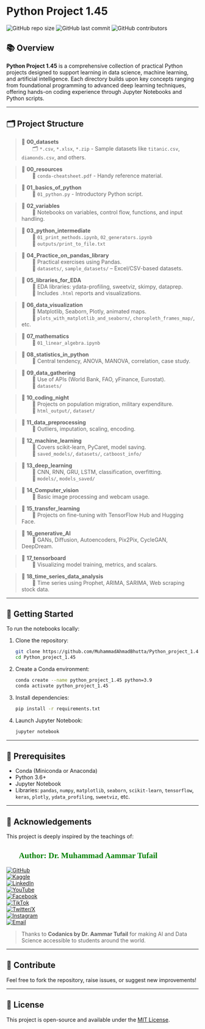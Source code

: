 # Python Project 1.45

![GitHub repo size](https://img.shields.io/github/repo-size/MuhammadAhmadBhutta/Python_project_1.45?style=for-the-badge)
![GitHub last commit](https://img.shields.io/github/last-commit/MuhammadAhmadBhutta/Python_project_1.45?style=for-the-badge)
![GitHub contributors](https://img.shields.io/github/contributors/MuhammadAhmadBhutta/Python_project_1.45?style=for-the-badge)

## 📚 Overview

**Python Project 1.45** is a comprehensive collection of practical Python projects designed to support learning in data science, machine learning, and artificial intelligence. Each directory builds upon key concepts ranging from foundational programming to advanced deep learning techniques, offering hands-on coding experience through Jupyter Notebooks and Python scripts.

---

## 🗂️ Project Structure

> 📁 **00_datasets**  
  🗂️ `*.csv`, `*.xlsx`, `*.zip` - Sample datasets like `titanic.csv`, `diamonds.csv`, and others.

> 📁 **00_resources**  
  📄 `conda-cheatsheet.pdf` - Handy reference material.

> 📁 **01_basics_of_python**  
  📄 `01_python.py` - Introductory Python script.

> 📁 **02_variables**  
  📓 Notebooks on variables, control flow, functions, and input handling.

> 📁 **03_python_intermediate**  
  📓 `01_print_methods.ipynb`, `02_generators.ipynb`  
  📁 `outputs/print_to_file.txt`

> 📁 **04_Practice_on_pandas_library**  
  📓 Practical exercises using Pandas.  
  📁 `datasets/`, `sample_datasets/` – Excel/CSV-based datasets.

> 📁 **05_libraries_for_EDA**  
  📓 EDA libraries: ydata-profiling, sweetviz, skimpy, dataprep.  
  📁 Includes `.html` reports and visualizations.

> 📁 **06_data_visualization**  
  📓 Matplotlib, Seaborn, Plotly, animated maps.  
  📁 `plots_with_matplotlib_and_seaborn/`, `choropleth_frames_map/`, etc.

> 📁 **07_mathematics**  
  📓 `01_linear_algebra.ipynb`

> 📁 **08_statistics_in_python**  
  📓 Central tendency, ANOVA, MANOVA, correlation, case study.

> 📁 **09_data_gathering**  
  📓 Use of APIs (World Bank, FAO, yFinance, Eurostat).  
  📁 `datasets/`

> 📁 **10_coding_night**  
  📓 Projects on population migration, military expenditure.  
  📁 `html_output/`, `dataset/`

> 📁 **11_data_preprocessing**  
  📓 Outliers, imputation, scaling, encoding.

> 📁 **12_machine_learning**  
  📓 Covers scikit-learn, PyCaret, model saving.  
  📁 `saved_models/`, `datasets/`, `catboost_info/`

> 📁 **13_deep_learning**  
  📓 CNN, RNN, GRU, LSTM, classification, overfitting.  
  📁 `models/`, `models_saved/`

> 📁 **14_Computer_vision**  
  📓 Basic image processing and webcam usage.

> 📁 **15_transfer_learning**  
  📓 Projects on fine-tuning with TensorFlow Hub and Hugging Face.

> 📁 **16_generative_AI**  
  📓 GANs, Diffusion, Autoencoders, Pix2Pix, CycleGAN, DeepDream.

> 📁 **17_tensorboard**  
  📓 Visualizing model training, metrics, and scalars.

> 📁 **18_time_series_data_analysis**  
  📓 Time series using Prophet, ARIMA, SARIMA, Web scraping stock data.

---

## 🚀 Getting Started

To run the notebooks locally:

1. Clone the repository:
   ```bash
   git clone https://github.com/MuhammadAhmadBhutta/Python_project_1.45.git
   cd Python_project_1.45
   ```

2. Create a Conda environment:
   ```bash
   conda create --name python_project_1.45 python=3.9
   conda activate python_project_1.45
   ```

3. Install dependencies:
   ```bash
   pip install -r requirements.txt
   ```

4. Launch Jupyter Notebook:
   ```bash
   jupyter notebook
   ```

---

## 📌 Prerequisites

- Conda (Miniconda or Anaconda)
- Python 3.6+
- Jupyter Notebook
- Libraries: `pandas`, `numpy`, `matplotlib`, `seaborn`, `scikit-learn`, `tensorflow`, `keras`, `plotly`, `ydata_profiling`, `sweetviz`, etc.

---

## 🙏 Acknowledgements

This project is deeply inspired by the teachings of:

<h2 style="font-family: 'poppins'; font-weight: bold; color: Green;">👨‍💻Author: Dr. Muhammad Aammar Tufail</h2>

[![GitHub](https://img.shields.io/badge/GitHub-Profile-blue?style=for-the-badge&logo=github)](https://github.com/AammarTufail)  
[![Kaggle](https://img.shields.io/badge/Kaggle-Profile-blue?style=for-the-badge&logo=kaggle)](https://www.kaggle.com/muhammadaammartufail)  
[![LinkedIn](https://img.shields.io/badge/LinkedIn-Profile-blue?style=for-the-badge&logo=linkedin)](https://www.linkedin.com/in/dr-muhammad-aammar-tufail-02471213b/)  
[![YouTube](https://img.shields.io/badge/YouTube-Profile-red?style=for-the-badge&logo=youtube)](https://www.youtube.com/@codanics)  
[![Facebook](https://img.shields.io/badge/Facebook-Profile-blue?style=for-the-badge&logo=facebook)](https://www.facebook.com/aammar.tufail)  
[![TikTok](https://img.shields.io/badge/TikTok-Profile-black?style=for-the-badge&logo=tiktok)](https://www.tiktok.com/@draammar)  
[![Twitter/X](https://img.shields.io/badge/Twitter-Profile-blue?style=for-the-badge&logo=twitter)](https://twitter.com/aammar_tufail)  
[![Instagram](https://img.shields.io/badge/Instagram-Profile-blue?style=for-the-badge&logo=instagram)](https://www.instagram.com/aammartufail/)  
[![Email](https://img.shields.io/badge/Email-Contact%20Me-red?style=for-the-badge&logo=email)](mailto:aammar@codanics.com)

> Thanks to **Codanics by Dr. Aammar Tufail** for making AI and Data Science accessible to students around the world.

---

## 📣 Contribute

Feel free to fork the repository, raise issues, or suggest new improvements!

---

## 📃 License

This project is open-source and available under the [MIT License](LICENSE).

